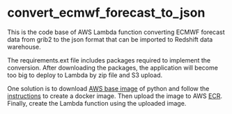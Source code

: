 # convert_ecmwf_forecast_to_json
This is the code base of AWS Lambda function converting ECMWF forecast data from grib2 to the json format that can be imported to Redshift data warehouse.

The requirements.ext file includes packages required to implement the conversion. After downloading the packages, the application will become too big to deploy to Lambda by zip file and S3 upload.

One solution is to download [AWS base image](https://docs.aws.amazon.com/lambda/latest/dg/python-image.html) of python and follow the [instructions](https://docs.aws.amazon.com/lambda/latest/dg/images-create.html#images-create-from-base) to create a docker image. Then upload the image to AWS [ECR](https://aws.amazon.com/ecr/). Finally, create the Lambda function using the uploaded image.